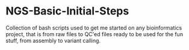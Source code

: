 # NGS-Basic-Initial-Steps
Collection of bash scripts used to get me started on any bioinformatics project, that is from raw files to QC'ed files ready to be used for the fun stuff, from assembly to variant calling.  
